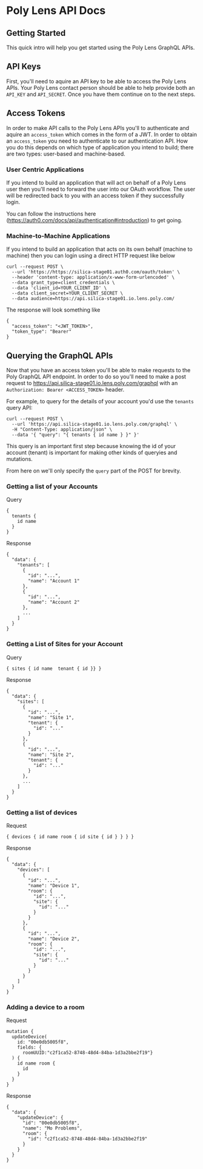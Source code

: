 # Poly Lens API Docs

## Getting Started

This quick intro will help you get started using the Poly Lens GraphQL APIs.

## API Keys

First, you'll need to aquire an API key to be able to access the Poly Lens APIs.  Your 
Poly Lens contact person should be able to help provide both an `API_KEY` and `API_SECRET`. 
Once you have them continue on to the next steps.

## Access Tokens

In order to make API calls to the Poly Lens APIs you'll to authenticate and aquire an `access_token` which comes in the form of a JWT.  In order to obtain an `access_token` you need to authenticate to our authentication API.  How you do this depends on which type of application you intend to build; there are two types: user-based and machine-based.

### User Centric Applications

If you intend to build an application that will act on behalf of a Poly Lens user then you'll need to forward the user into our OAuth workflow. The user will be redirected back to you with an access token if they successfully login.

You can follow the instructions here (https://auth0.com/docs/api/authentication#introduction) to get going.

### Machine-to-Machine Applications

If you intend to build an application that acts on its own behalf (machine to machine) then you can login using a direct HTTP request like below

```
curl --request POST \
  --url 'https://https://silica-stage01.auth0.com/oauth/token' \
  --header 'content-type: application/x-www-form-urlencoded' \
  --data grant_type=client_credentials \
  --data 'client_id=YOUR_CLIENT_ID' \
  --data client_secret=YOUR_CLIENT_SECRET \
  --data audience=https://api.silica-stage01.io.lens.poly.com/

```

The response will look something like

```
{
  "access_token": "<JWT_TOKEN>",
  "token_type": "Bearer"
}
```

## Querying the GraphQL APIs

Now that you have an access token you'll be able to make requests to the Poly GraphQL API endpoint.  In order to do so you'll need to make a post request to https://api.silica-stage01.io.lens.poly.com/graphql
with an `Authorization: Bearer <ACCESS_TOKEN>` header.

For example, to query for the details of your account you'd use the `tenants` query API:

```
curl --request POST \
  --url 'https://api.silica-stage01.io.lens.poly.com/graphql' \
  -H "Content-Type: application/json" \
  --data '{ "query": "{ tenants { id name } }" }' 
```

This query is an important first step because knowing the id of your account (tenant) is important for making other kinds of queryies and mutations.

From here on we'll only specify the `query` part of the POST for brevity.

### Getting a list of your Accounts

Query
```
{ 
  tenants { 
    id name 
  } 
}
```

Response
```
{
  "data": {
    "tenants": [
      {
        "id": "...",
        "name": "Account 1"
      },
      {
        "id": "...",
        "name": "Account 2"
      },
      ...
    ]
  }
}
```

### Getting a List of Sites for your Account

Query
```
{ sites { id name  tenant { id }} }
```

Response
```
{
  "data": {
    "sites": [
      {
        "id": "...",
        "name": "Site 1",
        "tenant": {
          "id": "..."
        }
      },
      {
        "id": "...",
        "name": "Site 2",
        "tenant": {
          "id": "..."
        }
      },
      ...
    ]
  }
}
```

### Getting a list of devices

Request
```
{ devices { id name room { id site { id } } } }
```

Response
```
{
  "data": {
    "devices": [
      {
        "id": "...",
        "name": "Device 1",
        "room": {
          "id": "...",
          "site": {
            "id": "..."
          }
        }
      },
      {
        "id": "...",
        "name": "Device 2",
        "room": {
          "id": "...",
          "site": {
            "id": "..."
          }
        }
      }
    ]
  }
}
```

### Adding a device to a room

Request

```
mutation {
  updateDevice(
    id: "00e0db5005f8", 
    fields: {
      roomUUID:"c2f1ca52-8748-48d4-84ba-1d3a2bbe2f19"}
  ) {
    id name room {
      id
    }
  }
}
```


Response
```
{
  "data": {
    "updateDevice": {
      "id": "00e0db5005f8",
      "name": "Mo Problems",
      "room": {
        "id": "c2f1ca52-8748-48d4-84ba-1d3a2bbe2f19"
      }
    }
  }
}
```